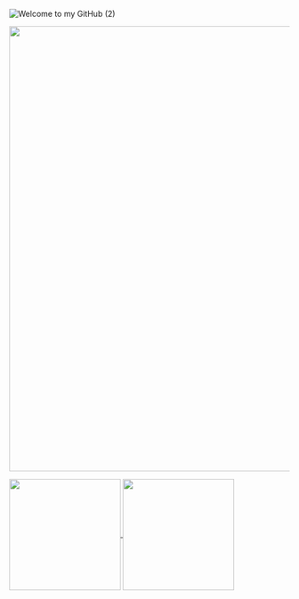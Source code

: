 
![Welcome to my GitHub (2)](https://github.com/KalleHahl/KalleHahl/assets/101662318/9e82708f-d44f-4992-88b8-bd33fa2c3540)

<p align="center">
 <img width=800 src="https://64.media.tumblr.com/b96fdae6bfec199b697fbf0b6ae9f08f/tumblr_othmdrpkFc1r6ja9oo1_500.gif"/>
</p>

<a href="https://github.com/KalleHahl/KalleHahl">
  <img height=200 align="center" src="https://github-readme-stats.vercel.app/api?username=KalleHahl&show_icons=true&theme=blue-green"/>
</a>
<a href="https://github.com/KalleHahl/KalleHahl">
  <img height=200 align="center" src="https://github-readme-stats.vercel.app/api/top-langs/?username=KalleHahl&theme=blue-green&layout=compact&card_width=320"/>
</a>




<!---[![spotify-github-profile](https://spotify-github-profile.vercel.app/api/view?uid=jallukallu123&cover_image=true&theme=compact&show_offline=false&background_color=000000&interchange=false)](https://github.com/kittinan/spotify-github-profile)

